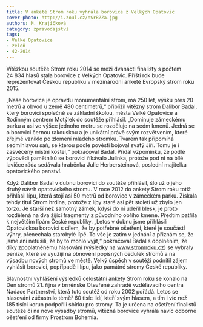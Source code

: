 ```yaml
---
title: V anketě Strom roku vyhrála borovice z Velkých Opatovic
cover-photo: http://i.zoul.cz/nSrBZZa.jpg
authors: M. Krajíčková
category: zpravodajství
tags:
- Velké Opatovice
- zeleň
- 42-2014 
---
```


Vítězkou soutěže Strom roku 2014 se mezi dvanácti finalisty s počtem 24 834 hlasů stala borovice z Velkých Opatovic. Příští rok bude reprezentovat Českou republiku v mezinárodní anketě Evropský strom roku 2015.

„Naše borovice je opravdu monumentální strom, má 250 let, výšku přes 20 metrů a obvod u země 480 centimetrů,“ přiblížil vítězný strom Dalibor Badal, který borovici společně se základní školou, města Velké Opatovice a Rodinným centrem Motýlek do soutěže přihlásil. „Dominuje zámeckému parku a asi ve výšce jednoho metru se rozděluje na sedm kmenů. Jedná se o borovici černou rakouskou a je unikátní právě svým rozvětvením, které zřejmě vzniklo po zlomení mladého stromku. Tvarem tak připomíná sedmihlavou saň, se kterou podle pověsti bojoval svatý Jiří. Tomu je i zasvěcený místní kostel,“ pokračoval Badal. Přidal vzpomínku, že podle výpovědi pamětníků se borovici říkávalo Julinka, protože pod ní na bílé lavičce ráda sedávala hraběnka Julie Herbersteinová, poslední majitelka opatovického panství.

Když Dalibor Badal v dubnu borovici do soutěže přihlásil, šlo už o jeho druhý návrh opatovického stromu. V roce 2012 do ankety Strom roku totiž přihlásil lípu, která stojí asi 50 metrů od borovice v zámeckém parku. Získala tehdy titul Strom hrdina, protože z lípy staré asi pět století už zbylo jen torzo. Je starší než samotný zámek, kdysi do ní udeřil blesk, je proto rozdělená na dva žijící fragmenty z původního obřího kmene. Předtím patřila k největším lípám České republiky. „Letos v dubnu jsme přihlásili Opatovickou borovici s cílem, že by potřebné ošetření, které je součástí výhry, přenechala starobylé lípě. To vše je zatím v jednání a přiznám se, že jsme ani netušili, že by to mohlo vyjít,“ pokračoval Badal s doplněním, že díky zpoplatněnému hlasování (výsledky na www.stromroku.cz) se vybraly peníze, které se využijí na obnovení popisných cedulek stromů a na výsadbu nových stromů ve městě. Velký úspěch v soutěži podnítil zájem vyhlásit borovici, popřípadě i lípu, jako památné stromy České republiky.

Slavnostní vyhlášení výsledků celostátní ankety Strom roku se konalo na Den stromů 21. října v brněnské Otevřené zahradě vzdělávacího centra Nadace Partnerství, která tuto soutěž od roku 2002 pořádá. Letos se hlasování zúčastnilo téměř 60 tisíc lidí, kteří svým hlasem, a tím i víc než 185 tisíci korun podpořili sbírku pro stromy. Ta je určena na ošetření finalistů soutěže či na nové výsadby stromů, vítězná borovice vyhrála navíc odborné ošetření od firmy Prostrom Bohemia.